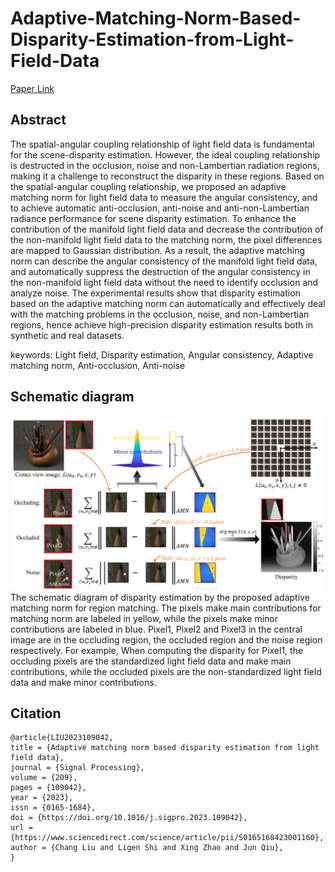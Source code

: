 # Adaptive-Matching-Norm-Based-Disparity-Estimation-from-Light-Field-Data

[Paper Link](https://www.sciencedirect.com/science/article/pii/S0165168423001160)

## Abstract
The spatial-angular coupling relationship of light field data is fundamental for the scene-disparity estimation. However, the ideal coupling relationship is destructed in the occlusion, noise and non-Lambertian radiation regions, making it a challenge to reconstruct the disparity in these regions. Based on the spatial-angular coupling relationship, we proposed an adaptive matching norm for light field data to measure the angular consistency, and to achieve automatic anti-occlusion, anti-noise and anti-non-Lambertian radiance performance for scene disparity estimation. To enhance the contribution of the manifold light field data and decrease the contribution of the non-manifold light field data to the matching norm, the pixel differences are mapped to Gaussian distribution. As a result, the adaptive matching norm can describe the angular consistency of the manifold light field data, and automatically suppress the destruction of the angular consistency in the non-manifold light field data without the need to identify occlusion and analyze noise. The experimental results show that disparity estimation based on the adaptive matching norm can automatically and effectively deal with the matching problems in the occlusion, noise, and non-Lambertian regions, hence achieve high-precision disparity estimation results both in synthetic and real datasets.

keywords: Light field, Disparity estimation, Angular consistency, Adaptive matching norm, Anti-occlusion, Anti-noise

## Schematic diagram 
![Fig1](./Fig1.png)
The schematic diagram of disparity estimation by the proposed adaptive matching norm for region matching. The pixels make main contributions for matching norm are labeled in yellow, while the pixels make minor contributions are labeled in blue. Pixel1, Pixel2 and Pixel3 in the central image are in the occluding region, the occluded region and the noise region respectively. For example, When computing the disparity for Pixel1, the occluding pixels are the standardized light field data and make main contributions, while the occluded pixels are the non-standardized light field data and make minor contributions.

## Citation
````
@article{LIU2023109042,
title = {Adaptive matching norm based disparity estimation from light field data},
journal = {Signal Processing},
volume = {209},
pages = {109042},
year = {2023},
issn = {0165-1684},
doi = {https://doi.org/10.1016/j.sigpro.2023.109042},
url = {https://www.sciencedirect.com/science/article/pii/S0165168423001160},
author = {Chang Liu and Ligen Shi and Xing Zhao and Jun Qiu},
}
````

